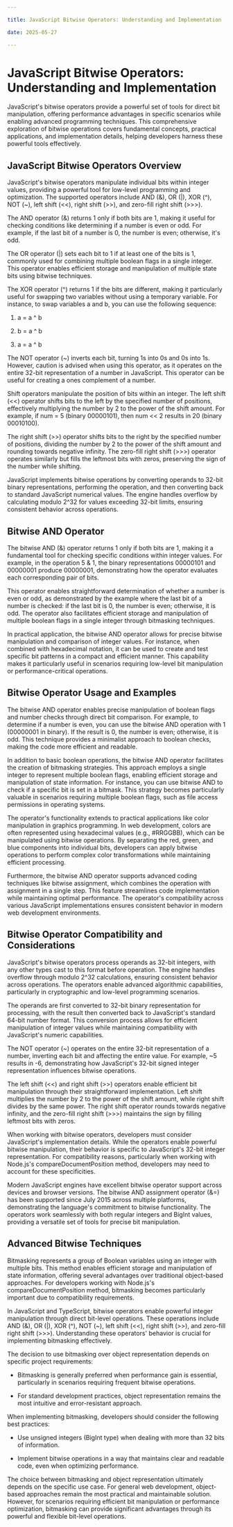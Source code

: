 ```yaml
---

title: JavaScript Bitwise Operators: Understanding and Implementation

date: 2025-05-27

---
```



# JavaScript Bitwise Operators: Understanding and Implementation

JavaScript's bitwise operators provide a powerful set of tools for direct bit manipulation, offering performance advantages in specific scenarios while enabling advanced programming techniques. This comprehensive exploration of bitwise operations covers fundamental concepts, practical applications, and implementation details, helping developers harness these powerful tools effectively.


## JavaScript Bitwise Operators Overview

JavaScript's bitwise operators manipulate individual bits within integer values, providing a powerful tool for low-level programming and optimization. The supported operators include AND (&), OR (|), XOR (^), NOT (~), left shift (<<), right shift (>>), and zero-fill right shift (>>>).

The AND operator (&) returns 1 only if both bits are 1, making it useful for checking conditions like determining if a number is even or odd. For example, if the last bit of a number is 0, the number is even; otherwise, it's odd.

The OR operator (|) sets each bit to 1 if at least one of the bits is 1, commonly used for combining multiple boolean flags in a single integer. This operator enables efficient storage and manipulation of multiple state bits using bitwise techniques.

The XOR operator (^) returns 1 if the bits are different, making it particularly useful for swapping two variables without using a temporary variable. For instance, to swap variables a and b, you can use the following sequence:

1. a = a ^ b

2. b = a ^ b

3. a = a ^ b

The NOT operator (~) inverts each bit, turning 1s into 0s and 0s into 1s. However, caution is advised when using this operator, as it operates on the entire 32-bit representation of a number in JavaScript. This operator can be useful for creating a ones complement of a number.

Shift operators manipulate the position of bits within an integer. The left shift (<<) operator shifts bits to the left by the specified number of positions, effectively multiplying the number by 2 to the power of the shift amount. For example, if num = 5 (binary 00000101), then num << 2 results in 20 (binary 00010100).

The right shift (>>) operator shifts bits to the right by the specified number of positions, dividing the number by 2 to the power of the shift amount and rounding towards negative infinity. The zero-fill right shift (>>>) operator operates similarly but fills the leftmost bits with zeros, preserving the sign of the number while shifting.

JavaScript implements bitwise operations by converting operands to 32-bit binary representations, performing the operation, and then converting back to standard JavaScript numerical values. The engine handles overflow by calculating modulo 2^32 for values exceeding 32-bit limits, ensuring consistent behavior across operations.


## Bitwise AND Operator

The bitwise AND (&) operator returns 1 only if both bits are 1, making it a fundamental tool for checking specific conditions within integer values. For example, in the operation 5 & 1, the binary representations 00000101 and 00000001 produce 00000001, demonstrating how the operator evaluates each corresponding pair of bits.

This operator enables straightforward determination of whether a number is even or odd, as demonstrated by the example where the last bit of a number is checked: if the last bit is 0, the number is even; otherwise, it is odd. The operator also facilitates efficient storage and manipulation of multiple boolean flags in a single integer through bitmasking techniques.

In practical application, the bitwise AND operator allows for precise bitwise manipulation and comparison of integer values. For instance, when combined with hexadecimal notation, it can be used to create and test specific bit patterns in a compact and efficient manner. This capability makes it particularly useful in scenarios requiring low-level bit manipulation or performance-critical operations.


## Bitwise Operator Usage and Examples

The bitwise AND operator enables precise manipulation of boolean flags and number checks through direct bit comparison. For example, to determine if a number is even, you can use the bitwise AND operation with 1 (00000001 in binary). If the result is 0, the number is even; otherwise, it is odd. This technique provides a minimalist approach to boolean checks, making the code more efficient and readable.

In addition to basic boolean operations, the bitwise AND operator facilitates the creation of bitmasking strategies. This approach employs a single integer to represent multiple boolean flags, enabling efficient storage and manipulation of state information. For instance, you can use bitwise AND to check if a specific bit is set in a bitmask. This strategy becomes particularly valuable in scenarios requiring multiple boolean flags, such as file access permissions in operating systems.

The operator's functionality extends to practical applications like color manipulation in graphics programming. In web development, colors are often represented using hexadecimal values (e.g., #RRGGBB), which can be manipulated using bitwise operations. By separating the red, green, and blue components into individual bits, developers can apply bitwise operations to perform complex color transformations while maintaining efficient processing.

Furthermore, the bitwise AND operator supports advanced coding techniques like bitwise assignment, which combines the operation with assignment in a single step. This feature streamlines code implementation while maintaining optimal performance. The operator's compatibility across various JavaScript implementations ensures consistent behavior in modern web development environments.


## Bitwise Operator Compatibility and Considerations

JavaScript's bitwise operators process operands as 32-bit integers, with any other types cast to this format before operation. The engine handles overflow through modulo 2^32 calculations, ensuring consistent behavior across operations. The operators enable advanced algorithmic capabilities, particularly in cryptographic and low-level programming scenarios.

The operands are first converted to 32-bit binary representation for processing, with the result then converted back to JavaScript's standard 64-bit number format. This conversion process allows for efficient manipulation of integer values while maintaining compatibility with JavaScript's numeric capabilities.

The NOT operator (~) operates on the entire 32-bit representation of a number, inverting each bit and affecting the entire value. For example, ~5 results in -6, demonstrating how JavaScript's 32-bit signed integer representation influences bitwise operations.

The left shift (<<) and right shift (>>) operators enable efficient bit manipulation through their straightforward implementation. Left shift multiplies the number by 2 to the power of the shift amount, while right shift divides by the same power. The right shift operator rounds towards negative infinity, and the zero-fill right shift (>>>) maintains the sign by filling leftmost bits with zeros.

When working with bitwise operators, developers must consider JavaScript's implementation details. While the operators enable powerful bitwise manipulation, their behavior is specific to JavaScript's 32-bit integer representation. For compatibility reasons, particularly when working with Node.js's compareDocumentPosition method, developers may need to account for these specificities.

Modern JavaScript engines have excellent bitwise operator support across devices and browser versions. The bitwise AND assignment operator (&=) has been supported since July 2015 across multiple platforms, demonstrating the language's commitment to bitwise functionality. The operators work seamlessly with both regular integers and BigInt values, providing a versatile set of tools for precise bit manipulation.


## Advanced Bitwise Techniques

Bitmasking represents a group of Boolean variables using an integer with multiple bits. This method enables efficient storage and manipulation of state information, offering several advantages over traditional object-based approaches. For developers working with Node.js's compareDocumentPosition method, bitmasking becomes particularly important due to compatibility requirements.

In JavaScript and TypeScript, bitwise operators enable powerful integer manipulation through direct bit-level operations. These operations include AND (&), OR (|), XOR (^), NOT (~), left shift (<<), right shift (>>), and zero-fill right shift (>>>). Understanding these operators' behavior is crucial for implementing bitmasking effectively.

The decision to use bitmasking over object representation depends on specific project requirements:

- Bitmasking is generally preferred when performance gain is essential, particularly in scenarios requiring frequent bitwise operations.

- For standard development practices, object representation remains the most intuitive and error-resistant approach.

When implementing bitmasking, developers should consider the following best practices:

- Use unsigned integers (BigInt type) when dealing with more than 32 bits of information.

- Implement bitwise operations in a way that maintains clear and readable code, even when optimizing performance.

The choice between bitmasking and object representation ultimately depends on the specific use case. For general web development, object-based approaches remain the most practical and maintainable solution. However, for scenarios requiring efficient bit manipulation or performance optimization, bitmasking can provide significant advantages through its powerful and flexible bit-level operations.

